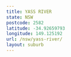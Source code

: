 ```yaml
---
title: YASS RIVER
state: NSW
postcode: 2582
latitude: -34.92659793
longitude: 149.125192
url: /nsw/yass-river/
layout: suburb
---
```

